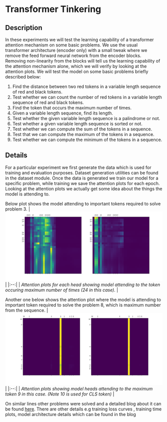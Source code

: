 # Transformer Tinkering


## Description
In these experiments we will test the learning capability of a transformer attention mechanism on some basic problems. We use the usual transformer architecture (encoder only) with a small tweak where we remove the feed forward neural network from the encoder blocks. Removing non-linearity from the blocks will tell us the learning capability of the attention mechanism alone, which we will verify by looking at the attention plots.
We will test the model on some basic problems briefly described below:
1. Find the distance between two red tokens in a variable length sequence of red and black tokens.
2. Test whether we can count the number of red tokens in a variable length sequence of red and black tokens.
3. Find the token that occurs the maximum number of times.
4. Given a variable length sequence, find its length.
5. Test whether the given variable length sequence is a palindrome or not.
6. Test whether a given variable length sequence is sorted or not.
7. Test whether we can compute the sum of the tokens in a sequence.
8. Test that we can compute the maximum of the tokens in a sequence.
9. Test whether we can compute the minimum of the tokens in a sequence.


## Details
For a particular experiment we first generate the data which is used for training and evaluation purposes. Dataset generation utilities can be found in the dataset module. Once the data is generated we train our model for a specific problem, while training we save the attention plots for each epoch. Looking at the attention plots we actually get some idea about the things the model is attending to.

Below plot shows the model attending to important tokens required to solve problem 3.
| ![](https://github.com/InFoCusp/transformer_tinkering/blob/main/problem_3_infer.png?raw=true) |
|:--:| 
| *Attention plots for each head showing model attending to the token occuring maximum number of times (24 in this case).* |

Another one below shows the attention plot where the model is attending to important token required to solve the problem 8, which is maximum number from the sequence.
| ![](https://github.com/InFoCusp/transformer_tinkering/blob/main/problem_8_infer(2).png?raw=true) |
|:--:| 
| *Attention plots showing model heads attending to the maximum token 9 in this case. (Note 10 is used for CLS token)* |

On similar lines other problems were solved and a detailed blog about it can be found [here](https://medium.com/@divyam.vashisht/learning-capability-of-a-transformer-43261a9dc77a). There are other details e.g training loss curves , training time plots, model architecture details which can be found in the blog

##


